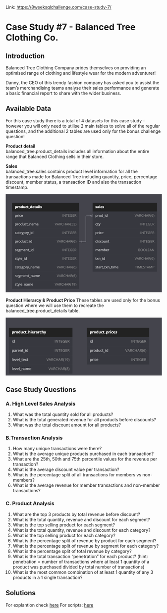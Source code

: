 Link: https://8weeksqlchallenge.com/case-study-7/

# Case Study #7 - Balanced Tree Clothing Co.

## Introduction
Balanced Tree Clothing Company prides themselves on providing an optimised range of clothing and lifestyle wear for the modern adventurer!

Danny, the CEO of this trendy fashion company has asked you to assist the team’s merchandising teams analyse their sales performance and generate a basic financial report to share with the wider business.

## Available Data
For this case study there is a total of 4 datasets for this case study - however you will only need to utilise 2 main tables to solve all of the regular questions, and the additional 2 tables are used only for the bonus challenge question!

**Product detail** \
balanced_tree.product_details includes all information about the entire range that Balanced Clothing sells in their store.

**Sales** \
balanced_tree.sales contains product level information for all the transactions made for Balanced Tree including quantity, price, percentage discount, member status, a transaction ID and also the transaction timestamp.

![Alt text](image-1.png)

**Product Hierarcy & Product Price**
These tables are used only for the bonus question where we will use them to recreate the balanced_tree.product_details table.

![Alt text](image.png)

## Case Study Questions

### A. High Level Sales Analysis
1. What was the total quantity sold for all products?
2. What is the total generated revenue for all products before discounts?
3. What was the total discount amount for all products?

### B.Transaction Analysis
1. How many unique transactions were there?
2. What is the average unique products purchased in each transaction?
3. What are the 25th, 50th and 75th percentile values for the revenue per transaction?
4. What is the average discount value per transaction?
5. What is the percentage split of all transactions for members vs non-members?
6. What is the average revenue for member transactions and non-member transactions?

### C. Product Analysis
1.	What are the top 3 products by total revenue before discount?
2.	What is the total quantity, revenue and discount for each segment?
3.	What is the top selling product for each segment?
4.	What is the total quantity, revenue and discount for each category?
5.	What is the top selling product for each category?
6.	What is the percentage split of revenue by product for each segment?
7.	What is the percentage split of revenue by segment for each category?
8.	What is the percentage split of total revenue by category?
9.	What is the total transaction “penetration” for each product? (hint: penetration = number of transactions where at least 1 quantity of a product was purchased divided by total number of transactions)
10.	What is the most common combination of at least 1 quantity of any 3 products in a 1 single transaction?

## Solutions
For explantion check [here](https://github.com/NgocHueLy/balanced_tree_clothing/blob/main/sql_solutions.md)
For scripts: [here](https://github.com/NgocHueLy/balanced_tree_clothing/blob/main/sql_cs7.sql)
